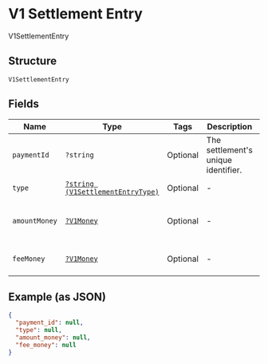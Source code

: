 
# V1 Settlement Entry

V1SettlementEntry

## Structure

`V1SettlementEntry`

## Fields

| Name | Type | Tags | Description | Getter | Setter |
|  --- | --- | --- | --- | --- | --- |
| `paymentId` | `?string` | Optional | The settlement's unique identifier. | getPaymentId(): ?string | setPaymentId(?string paymentId): void |
| `type` | [`?string (V1SettlementEntryType)`](../../doc/models/v1-settlement-entry-type.md) | Optional | - | getType(): ?string | setType(?string type): void |
| `amountMoney` | [`?V1Money`](../../doc/models/v1-money.md) | Optional | - | getAmountMoney(): ?V1Money | setAmountMoney(?V1Money amountMoney): void |
| `feeMoney` | [`?V1Money`](../../doc/models/v1-money.md) | Optional | - | getFeeMoney(): ?V1Money | setFeeMoney(?V1Money feeMoney): void |

## Example (as JSON)

```json
{
  "payment_id": null,
  "type": null,
  "amount_money": null,
  "fee_money": null
}
```


